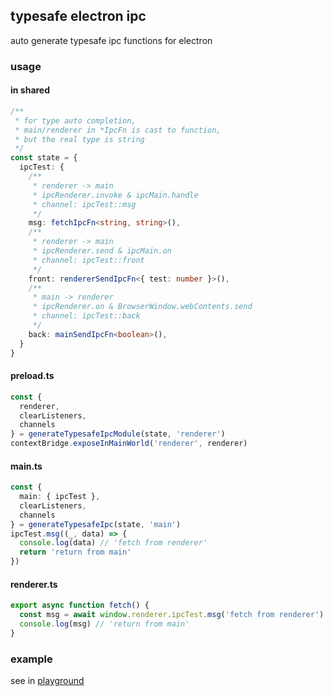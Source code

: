 ## typesafe electron ipc

auto generate typesafe ipc functions for electron

### usage

#### in shared

```typescript
/**
 * for type auto completion,
 * main/renderer in *IpcFn is cast to function,
 * but the real type is string
 */
const state = {
  ipcTest: {
    /**
     * renderer -> main
     * ipcRenderer.invoke & ipcMain.handle
     * channel: ipcTest::msg
     */
    msg: fetchIpcFn<string, string>(),
    /**
     * renderer -> main
     * ipcRenderer.send & ipcMain.on
     * channel: ipcTest::front
     */
    front: rendererSendIpcFn<{ test: number }>(),
    /**
     * main -> renderer
     * ipcRenderer.on & BrowserWindow.webContents.send
     * channel: ipcTest::back
     */
    back: mainSendIpcFn<boolean>(),
  }
}
```

#### preload.ts

```typescript
const {
  renderer,
  clearListeners,
  channels
} = generateTypesafeIpcModule(state, 'renderer')
contextBridge.exposeInMainWorld('renderer', renderer)
```

#### main.ts

```typescript
const {
  main: { ipcTest },
  clearListeners,
  channels
} = generateTypesafeIpc(state, 'main')
ipcTest.msg((_, data) => {
  console.log(data) // 'fetch from renderer'
  return 'return from main'
})
```

#### renderer.ts

```typescript
export async function fetch() {
  const msg = await window.renderer.ipcTest.msg('fetch from renderer')
  console.log(msg) // 'return from main'
}
```

### example

see in [playground](./playground)